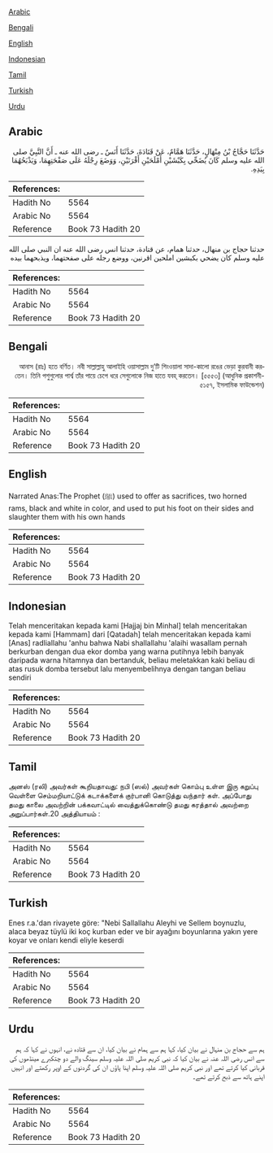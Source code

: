 [Arabic](#arabic)

[Bengali](#bengali)

[English](#english)

[Indonesian](#indonesian)

[Tamil](#tamil)

[Turkish](#turkish)

[Urdu](#urdu)

## Arabic


<div dir="rtl" lang="ar" style={{fontSize:'larger',backgroundColor:'#f8f9fa',padding:20}}>
حَدَّثَنَا حَجَّاجُ بْنُ مِنْهَالٍ، حَدَّثَنَا هَمَّامٌ، عَنْ قَتَادَةَ، حَدَّثَنَا أَنَسٌ ـ رضى الله عنه ـ أَنَّ النَّبِيَّ صلى الله عليه وسلم كَانَ يُضَحِّي بِكَبْشَيْنِ أَمْلَحَيْنِ أَقْرَنَيْنِ، وَوَضَعَ رِجْلَهُ عَلَى صَفْحَتِهِمَا، وَيَذْبَحُهُمَا بِيَدِهِ‏.‏
</div>
<div style={{backgroundColor:'#f8f9fa',padding:20, marginBottom: 10}}><table> <thead> <tr> <th>References:</th> <th></th> </tr> </thead> <tbody><tr><td>Hadith No</td><td>5564</td></tr><tr><td>Arabic No</td><td>5564</td></tr><tr><td>Reference</td><td>Book 73 Hadith 20</td></tr></tbody></table></div>


<div dir="rtl" lang="ar" style={{fontSize:'larger',backgroundColor:'#f8f9fa',padding:20}}>
حدثنا حجاج بن منهال، حدثنا همام، عن قتادة، حدثنا انس رضى الله عنه ان النبي صلى الله عليه وسلم كان يضحي بكبشين املحين اقرنين، ووضع رجله على صفحتهما، ويذبحهما بيده
</div>
<div style={{backgroundColor:'#f8f9fa',padding:20, marginBottom: 10}}><table> <thead> <tr> <th>References:</th> <th></th> </tr> </thead> <tbody><tr><td>Hadith No</td><td>5564</td></tr><tr><td>Arabic No</td><td>5564</td></tr><tr><td>Reference</td><td>Book 73 Hadith 20</td></tr></tbody></table></div>

## Bengali


<div dir="rtl" lang="bn" style={{fontSize:'larger',backgroundColor:'#f8f9fa',padding:20}}>
আনাস (রাঃ) হতে বর্ণিত। নবী সাল্লাল্লাহু আলাইহি ওয়াসাল্লাম দু’টি শিংওয়ালা সাদা-কালো রঙের ভেড়া কুরবানী করতেন। তিনি পশুগুলোর পার্শ্ব তাঁর পায়ে চেপে ধরে সেগুলোকে নিজ হাতে যবহ্ করতেন। [৫৫৫৩] (আধুনিক প্রকাশনী- ৫১৫৭, ইসলামিক ফাউন্ডেশন)
</div>
<div style={{backgroundColor:'#f8f9fa',padding:20, marginBottom: 10}}><table> <thead> <tr> <th>References:</th> <th></th> </tr> </thead> <tbody><tr><td>Hadith No</td><td>5564</td></tr><tr><td>Arabic No</td><td>5564</td></tr><tr><td>Reference</td><td>Book 73 Hadith 20</td></tr></tbody></table></div>

## English


<div dir="ltr" lang="en" style={{fontSize:'larger',backgroundColor:'#f8f9fa',padding:20}}>
Narrated Anas:The Prophet (ﷺ) used to offer as sacrifices, two horned rams, black and white in color, and used to put his foot on their sides and slaughter them with his own hands
</div>
<div style={{backgroundColor:'#f8f9fa',padding:20, marginBottom: 10}}><table> <thead> <tr> <th>References:</th> <th></th> </tr> </thead> <tbody><tr><td>Hadith No</td><td>5564</td></tr><tr><td>Arabic No</td><td>5564</td></tr><tr><td>Reference</td><td>Book 73 Hadith 20</td></tr></tbody></table></div>

## Indonesian


<div dir="ltr" lang="id" style={{fontSize:'larger',backgroundColor:'#f8f9fa',padding:20}}>
Telah menceritakan kepada kami [Hajjaj bin Minhal] telah menceritakan kepada kami [Hammam] dari [Qatadah] telah menceritakan kepada kami [Anas] radliallahu 'anhu bahwa Nabi shallallahu 'alaihi wasallam pernah berkurban dengan dua ekor domba yang warna putihnya lebih banyak daripada warna hitamnya dan bertanduk, beliau meletakkan kaki beliau di atas rusuk domba tersebut lalu menyembelihnya dengan tangan beliau sendiri
</div>
<div style={{backgroundColor:'#f8f9fa',padding:20, marginBottom: 10}}><table> <thead> <tr> <th>References:</th> <th></th> </tr> </thead> <tbody><tr><td>Hadith No</td><td>5564</td></tr><tr><td>Arabic No</td><td>5564</td></tr><tr><td>Reference</td><td>Book 73 Hadith 20</td></tr></tbody></table></div>

## Tamil


<div dir="ltr" lang="ta" style={{fontSize:'larger',backgroundColor:'#f8f9fa',padding:20}}>
அனஸ் (ரலி) அவர்கள் கூறியதாவது: நபி (ஸல்) அவர்கள் கொம்பு உள்ள இரு கறுப்பு வெள்ளை செம்மறியாட்டுக் கடாக்களைக் குர்பானி கொடுத்து வந்தார் கள். அப்போது தமது காலை அவற்றின் பக்கவாட்டில் வைத்துக்கொண்டு தமது கரத்தால் அவற்றை அறுப்பார்கள்.20 அத்தியாயம் :
</div>
<div style={{backgroundColor:'#f8f9fa',padding:20, marginBottom: 10}}><table> <thead> <tr> <th>References:</th> <th></th> </tr> </thead> <tbody><tr><td>Hadith No</td><td>5564</td></tr><tr><td>Arabic No</td><td>5564</td></tr><tr><td>Reference</td><td>Book 73 Hadith 20</td></tr></tbody></table></div>

## Turkish


<div dir="ltr" lang="tr" style={{fontSize:'larger',backgroundColor:'#f8f9fa',padding:20}}>
Enes r.a.'dan rivayete göre: "Nebi Sallallahu Aleyhi ve Sellem boynuzlu, alaca beyaz tüylü iki koç kurban eder ve bir ayağını boyunlarına yakın yere koyar ve onları kendi eliyle keserdi
</div>
<div style={{backgroundColor:'#f8f9fa',padding:20, marginBottom: 10}}><table> <thead> <tr> <th>References:</th> <th></th> </tr> </thead> <tbody><tr><td>Hadith No</td><td>5564</td></tr><tr><td>Arabic No</td><td>5564</td></tr><tr><td>Reference</td><td>Book 73 Hadith 20</td></tr></tbody></table></div>

## Urdu


<div dir="rtl" lang="ur" style={{fontSize:'larger',backgroundColor:'#f8f9fa',padding:20}}>
ہم سے حجاج بن منہال نے بیان کیا، کہا ہم سے ہمام نے بیان کیا، ان سے قتادہ نے، انہوں نے کہا کہ ہم سے انس رضی اللہ عنہ نے بیان کیا کہ نبی کریم صلی اللہ علیہ وسلم سینگ والے دو چتکبرے مینڈھوں کی قربانی کیا کرتے تھے اور نبی کریم صلی اللہ علیہ وسلم اپنا پاؤں ان کی گردنوں کے اوپر رکھتے اور انہیں اپنے ہاتھ سے ذبح کرتے تھے۔
</div>
<div style={{backgroundColor:'#f8f9fa',padding:20, marginBottom: 10}}><table> <thead> <tr> <th>References:</th> <th></th> </tr> </thead> <tbody><tr><td>Hadith No</td><td>5564</td></tr><tr><td>Arabic No</td><td>5564</td></tr><tr><td>Reference</td><td>Book 73 Hadith 20</td></tr></tbody></table></div>